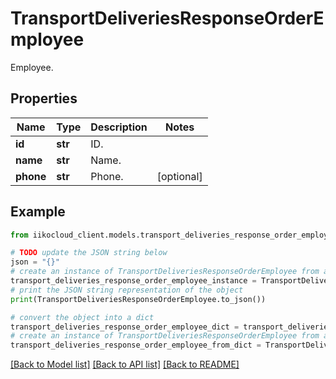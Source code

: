 # TransportDeliveriesResponseOrderEmployee

Employee.

## Properties

Name | Type | Description | Notes
------------ | ------------- | ------------- | -------------
**id** | **str** | ID. | 
**name** | **str** | Name. | 
**phone** | **str** | Phone. | [optional] 

## Example

```python
from iikocloud_client.models.transport_deliveries_response_order_employee import TransportDeliveriesResponseOrderEmployee

# TODO update the JSON string below
json = "{}"
# create an instance of TransportDeliveriesResponseOrderEmployee from a JSON string
transport_deliveries_response_order_employee_instance = TransportDeliveriesResponseOrderEmployee.from_json(json)
# print the JSON string representation of the object
print(TransportDeliveriesResponseOrderEmployee.to_json())

# convert the object into a dict
transport_deliveries_response_order_employee_dict = transport_deliveries_response_order_employee_instance.to_dict()
# create an instance of TransportDeliveriesResponseOrderEmployee from a dict
transport_deliveries_response_order_employee_from_dict = TransportDeliveriesResponseOrderEmployee.from_dict(transport_deliveries_response_order_employee_dict)
```
[[Back to Model list]](../README.md#documentation-for-models) [[Back to API list]](../README.md#documentation-for-api-endpoints) [[Back to README]](../README.md)


